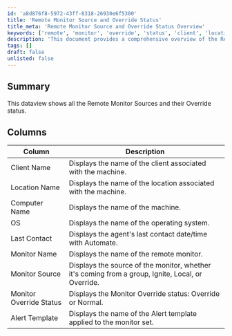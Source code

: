 ```yaml
---
id: 'a8d876f8-5972-43ff-8318-26930e6f5300'
title: 'Remote Monitor Source and Override Status'
title_meta: 'Remote Monitor Source and Override Status Overview'
keywords: ['remote', 'monitor', 'override', 'status', 'client', 'location', 'computer', 'os', 'alert', 'template']
description: 'This document provides a comprehensive overview of the Remote Monitor Sources and their Override status, detailing the various columns that display key information about clients, machines, operating systems, and monitoring configurations.'
tags: []
draft: false
unlisted: false
---
```


## Summary

This dataview shows all the Remote Monitor Sources and their Override status.

## Columns

| Column                   | Description                                                                |
|--------------------------|----------------------------------------------------------------------------|
| Client Name              | Displays the name of the client associated with the machine.               |
| Location Name            | Displays the name of the location associated with the machine.             |
| Computer Name            | Displays the name of the machine.                                          |
| OS                       | Displays the name of the operating system.                                 |
| Last Contact             | Displays the agent's last contact date/time with Automate.                |
| Monitor Name             | Displays the name of the remote monitor.                                   |
| Monitor Source           | Displays the source of the monitor, whether it's coming from a group, Ignite, Local, or Override. |
| Monitor Override Status   | Displays the Monitor Override status: Override or Normal.                 |
| Alert Template           | Displays the name of the Alert template applied to the monitor set.       |
